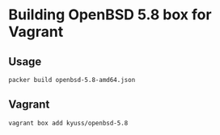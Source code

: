 # Building OpenBSD 5.8 box for Vagrant

## Usage

```
packer build openbsd-5.8-amd64.json
```

## Vagrant

```
vagrant box add kyuss/openbsd-5.8
```

